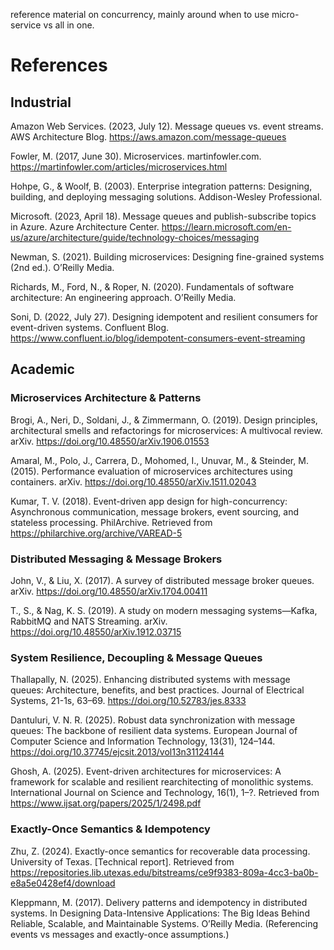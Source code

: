 reference material on concurrency, mainly around when to use micro-service vs all in one.

# References

## Industrial

Amazon Web Services. (2023, July 12). Message queues vs. event streams. AWS Architecture Blog. https://aws.amazon.com/message-queues

Fowler, M. (2017, June 30). Microservices. martinfowler.com. https://martinfowler.com/articles/microservices.html

Hohpe, G., & Woolf, B. (2003). Enterprise integration patterns: Designing, building, and deploying messaging solutions. Addison-Wesley Professional.

Microsoft. (2023, April 18). Message queues and publish-subscribe topics in Azure. Azure Architecture Center. https://learn.microsoft.com/en-us/azure/architecture/guide/technology-choices/messaging

Newman, S. (2021). Building microservices: Designing fine-grained systems (2nd ed.). O’Reilly Media.

Richards, M., Ford, N., & Roper, N. (2020). Fundamentals of software architecture: An engineering approach. O’Reilly Media.

Soni, D. (2022, July 27). Designing idempotent and resilient consumers for event-driven systems. Confluent Blog. https://www.confluent.io/blog/idempotent-consumers-event-streaming

## Academic

### Microservices Architecture & Patterns

Brogi, A., Neri, D., Soldani, J., & Zimmermann, O. (2019). Design principles, architectural smells and refactorings for microservices: A multivocal review. arXiv. https://doi.org/10.48550/arXiv.1906.01553

Amaral, M., Polo, J., Carrera, D., Mohomed, I., Unuvar, M., & Steinder, M. (2015). Performance evaluation of microservices architectures using containers. arXiv. https://doi.org/10.48550/arXiv.1511.02043

Kumar, T. V. (2018). Event-driven app design for high-concurrency: Asynchronous communication, message brokers, event sourcing, and stateless processing. PhilArchive. Retrieved from https://philarchive.org/archive/VAREAD-5

### Distributed Messaging & Message Brokers

John, V., & Liu, X. (2017). A survey of distributed message broker queues. arXiv. https://doi.org/10.48550/arXiv.1704.00411

T., S., & Nag, K. S. (2019). A study on modern messaging systems—Kafka, RabbitMQ and NATS Streaming. arXiv. https://doi.org/10.48550/arXiv.1912.03715

### System Resilience, Decoupling & Message Queues

Thallapally, N. (2025). Enhancing distributed systems with message queues: Architecture, benefits, and best practices. Journal of Electrical Systems, 21-1s, 63–69. https://doi.org/10.52783/jes.8333

Dantuluri, V. N. R. (2025). Robust data synchronization with message queues: The backbone of resilient data systems. European Journal of Computer Science and Information Technology, 13(31), 124–144. https://doi.org/10.37745/ejcsit.2013/vol13n31124144

Ghosh, A. (2025). Event-driven architectures for microservices: A framework for scalable and resilient rearchitecting of monolithic systems. International Journal on Science and Technology, 16(1), 1–?. Retrieved from https://www.ijsat.org/papers/2025/1/2498.pdf

### Exactly-Once Semantics & Idempotency

Zhu, Z. (2024). Exactly-once semantics for recoverable data processing. University of Texas. [Technical report]. Retrieved from https://repositories.lib.utexas.edu/bitstreams/ce9f9383-809a-4cc3-ba0b-e8a5e0428ef4/download

Kleppmann, M. (2017). Delivery patterns and idempotency in distributed systems. In Designing Data-Intensive Applications: The Big Ideas Behind Reliable, Scalable, and Maintainable Systems. O’Reilly Media. (Referencing events vs messages and exactly-once assumptions.)
